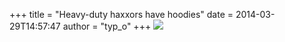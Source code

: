 +++
title = "Heavy-duty haxxors have hoodies"
date = 2014-03-29T14:57:47
author = "typ_o"
+++
![](https://flipdot.org/blog/uploads/haxxors.jpg)
